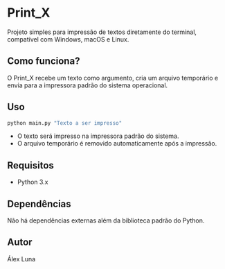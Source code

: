 # Print_X

Projeto simples para impressão de textos diretamente do terminal, compatível com Windows, macOS e Linux.

## Como funciona?
O Print_X recebe um texto como argumento, cria um arquivo temporário e envia para a impressora padrão do sistema operacional.

## Uso

```bash
python main.py "Texto a ser impresso"
```

- O texto será impresso na impressora padrão do sistema.
- O arquivo temporário é removido automaticamente após a impressão.

## Requisitos
- Python 3.x

## Dependências
Não há dependências externas além da biblioteca padrão do Python.

## Autor
Álex Luna
